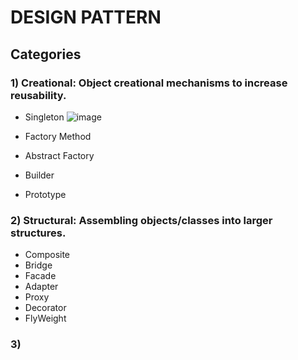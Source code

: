 # DESIGN PATTERN

## Categories
### 1) Creational: Object creational mechanisms to increase reusability.
* Singleton<be>
![image](https://github.com/user-attachments/assets/01b7a05b-c0bd-45e4-a3bf-d2ec038757a9)


* Factory Method
* Abstract Factory
* Builder
* Prototype

### 2) Structural: Assembling objects/classes into larger structures.
  * Composite
  * Bridge
  * Facade
  * Adapter
  * Proxy
  * Decorator
  * FlyWeight
 
  
### 3) 
  
  

